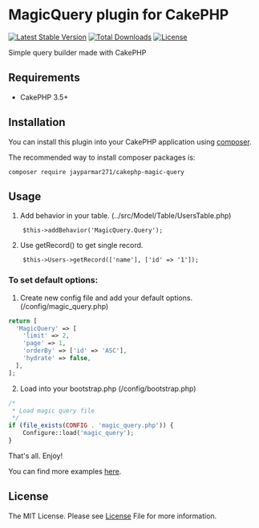 # MagicQuery plugin for CakePHP

[![Latest Stable Version](https://poser.pugx.org/JayParmar271/cakephp-magic-query/v/stable)](https://packagist.org/packages/JayParmar271/cakephp-magic-query)
[![Total Downloads](https://poser.pugx.org/JayParmar271/cakephp-magic-query/downloads)](https://packagist.org/packages/JayParmar271/cakephp-magic-query)
[![License](https://poser.pugx.org/JayParmar271/cakephp-magic-query/license)](https://packagist.org/packages/JayParmar271/cakephp-magic-query)

Simple query builder made with CakePHP

## Requirements
- CakePHP 3.5+ 

## Installation

You can install this plugin into your CakePHP application using [composer](https://getcomposer.org).

The recommended way to install composer packages is:

```
composer require jayparmar271/cakephp-magic-query
```

## Usage
1. Add behavior in your table. (../src/Model/Table/UsersTable.php)
 ```
     $this->addBehavior('MagicQuery.Query');
 ```

2. Use getRecord() to get single record.
```
    $this->Users->getRecord(['name'], ['id' => '1']);
```   

### To set default options:
1. Create new config file and add your default options. (/config/magic_query.php)
```php
return [
  'MagicQuery' => [
    'limit' => 2,
    'page' => 1,
    'orderBy' => ['id' => 'ASC'],
    'hydrate' => false,
  ],
];
```

2. Load into your bootstrap.php (/config/bootstrap.php)
```php
/*
 * Load magic query file
 */
if (file_exists(CONFIG . 'magic_query.php')) {
    Configure::load('magic_query');
}
```

That's all. Enjoy!

You can find more examples [here](EXAMPLES.md).

## License
The MIT License. Please see [License](LICENSE) File for more information.
